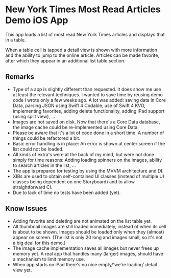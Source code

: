 # New York Times Most Read Articles Demo iOS App

This app loads a list of most read New York Times articles and displays that in a table.

When a table cell is tapped a detail view is shown with more information and the ability to jump to the online article. Articles can be made favorite, after which they appear in an additional list table section.

## Remarks

- Type of a app is slightly different than requested.  It does show me use at least the relevant techniques.  I wanted to save time by reusing demo code I wrote only a few weeks ago.  A lot was added: saving data in Core Data, parsing JSON using Swift 4 Codable, use of Swift 4 KVO, implementing favorites, adding delete functionality, adding iPad support (using split view), ...
- Images are not saved on disk.  Now that there's a Core Data database, the image cache could be re-implemented using Core Data.
- Please be aware that it's a lot of code done in a short time.  A number of things could be refactored a bit.
- Basic error handling is in place: An error is shown at center screen if the list could not be loaded.
- All kinds of extra's were at the back of my mind, but were not done simply for time reasons: Adding loading spinners on the images, ability to search articles in the list, ...
- The app is prepared for testing by using the MVVM architecture and DI.
- XIBs are used to obtain self-contained UI classes (instead of multiple UI classes being dependent on one Storyboard) and to allow straightforward CI.
- Due to lack of time no tests have been added (yet).

## Know Issues

- Adding favorite and deleting are not animated on the list table yet.
- All thumbnail images are still loaded immediately, instead of when its cell is about to be shown.  Images should be loaded only when they (almost) appear on screen.  (The list is only 20 long and images small, so it's not a big deal for this demo.)
- The image cache implementation saves all images but never frees up memory yet.  A real app that handles many (larger) images, should have a mechanism to limit memory use.
- When app starts on iPad there's no nice empty/'we're loading' detail view yet.
